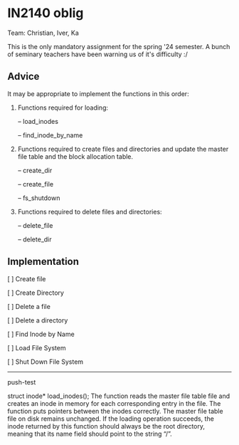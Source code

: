 # IN2140 oblig

Team: Christian, Iver, Ka

This is the only mandatory assignment for the spring '24 semester. A bunch of seminary teachers have been warning us of it's difficulty :/

## Advice

It may be appropriate to implement the functions in this order:

1. Functions required for loading:

    – load_inodes

    – find_inode_by_name

2. Functions required to create files and directories and update the master file
   table and the block allocation table.

    – create_dir

    – create_file

    – fs_shutdown

3. Functions required to delete files and directories:

    – delete_file

    – delete_dir

## Implementation

[ ] Create file

[ ] Create Directory

[ ] Delete a file

[ ] Delete a directory

[ ] Find Inode by Name

[ ] Load File System

[ ] Shut Down File System

---

push-test

struct inode\* load_inodes();
The function reads the master file table file and creates an inode in memory for each
corresponding entry in the file. The function puts pointers between the inodes correctly.
The master file table file on disk remains unchanged.
If the loading operation succeeds, the inode returned by this function should always be
the root directory, meaning that its name field should point to the string “/”.
